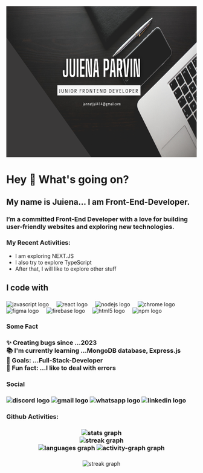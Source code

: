 <div align="center">
  <img width="100%" height="400" src="github-banner.png"  />
</div>

###

<h1 align="left">Hey 👋 What's going on?</h1>

###

<h2 align="left">My name is Juiena... I am  Front-End-Developer.</h2>

###

<h3 align="left">I’m a committed Front-End Developer with a love for building user-friendly websites and exploring new technologies.</h3>

### <p align="left">My Recent Activities:</p> ###
<ul align="left">
  <li>I am exploring NEXT.JS</li>
  <li>I also try to explore TypeScript</li>
  <li>After that, I will like to explore other stuff</li>
</ul>


<h2 align="left">I code with</h2>

###

<div align="left">
  <img src="https://cdn.jsdelivr.net/gh/devicons/devicon/icons/javascript/javascript-original.svg" height="40" alt="javascript logo"  />
  <img width="12" />
  <img src="https://cdn.jsdelivr.net/gh/devicons/devicon/icons/react/react-original.svg" height="40" alt="react logo"  />
  <img width="12" />
  <img src="https://cdn.jsdelivr.net/gh/devicons/devicon/icons/nodejs/nodejs-original.svg" height="40" alt="nodejs logo"  />
  <img width="12" />
  <img src="https://cdn.jsdelivr.net/gh/devicons/devicon/icons/chrome/chrome-original.svg" height="40" alt="chrome logo"  />
  <img width="12" />
  <img src="https://cdn.jsdelivr.net/gh/devicons/devicon/icons/figma/figma-original.svg" height="40" alt="figma logo"  />
  <img width="12" />
  <img src="https://cdn.jsdelivr.net/gh/devicons/devicon/icons/firebase/firebase-plain.svg" height="40" alt="firebase logo"  />
  <img width="12" />
  <img src="https://cdn.jsdelivr.net/gh/devicons/devicon/icons/html5/html5-original.svg" height="40" alt="html5 logo"  />
  <img width="12" />
  <img src="https://cdn.jsdelivr.net/gh/devicons/devicon/icons/npm/npm-original-wordmark.svg" height="40" alt="npm logo"  />
</div>

###
 <h3>Some Fact <h3>
   
<p align="left">✨ Creating bugs since ...2023<br>📚 I'm currently learning ...MongoDB database, Express.js<br>🎯 Goals: ...Full-Stack-Developer<br>🎲 Fun fact: ...I like to deal with errors</p>

###
 <h3>Social <h3>
   
<div align="left">
  <img src="https://raw.githubusercontent.com/maurodesouza/profile-readme-generator/master/src/assets/icons/social/discord/default.svg" width="52" height="40" alt="discord logo"  />
  <img src="https://raw.githubusercontent.com/maurodesouza/profile-readme-generator/master/src/assets/icons/social/gmail/default.svg" width="52" height="40" alt="gmail logo"  />
  <img src="https://raw.githubusercontent.com/maurodesouza/profile-readme-generator/master/src/assets/icons/social/whatsapp/default.svg" width="52" height="40" alt="whatsapp logo"  />
  <img src="https://raw.githubusercontent.com/maurodesouza/profile-readme-generator/master/src/assets/icons/social/linkedin/default.svg" width="52" height="40" alt="linkedin logo"  />
</div>

###
<h3>Github Activities: <h3>
  
<div align="center">
  <img src="https://github-readme-stats.vercel.app/api?username=jui9797&hide_title=false&hide_rank=false&show_icons=true&include_all_commits=true&count_private=true&disable_animations=false&theme=dracula&locale=en&hide_border=false&order=1" height="150" alt="stats graph"  />

 <div align="center">
  <img src="https://streak-stats.demolab.com?user=jui9797&locale=en&mode=daily&theme=dark&hide_border=false&border_radius=5&order=3" height="220" alt="streak graph"  />
</div>




  <img src="https://github-readme-stats.vercel.app/api/top-langs?username=jui9797&locale=en&hide_title=false&layout=compact&card_width=320&langs_count=5&theme=dracula&hide_border=false&order=2" height="150" alt="languages graph"  />
  <img src="https://github-readme-activity-graph.vercel.app/graph?username=jui9797&radius=16&theme=react&area=true&order=5" height="300" alt="activity-graph graph"  />
</div>

###

<div align="center">
  <img src="https://streak-stats.demolab.com?user=jui9797&locale=en&mode=daily&theme=dark&hide_border=false&border_radius=5&order=3" height="220" alt="streak graph"  />
</div>

###
